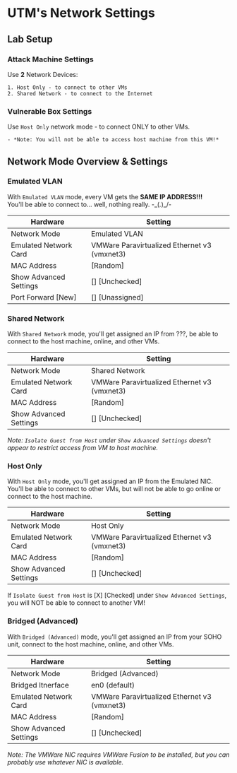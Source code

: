 # UTM's Network Settings

## Lab Setup

### Attack Machine Settings

Use **2** Network Devices:

    1. Host Only - to connect to other VMs
    2. Shared Network - to connect to the Internet

### Vulnerable Box Settings

Use `Host Only` network mode - to connect ONLY to other VMs.

    - *Note: You will not be able to access host machine from this VM!*

## Network Mode Overview & Settings

### Emulated VLAN

With `Emulated VLAN` mode, every VM gets the **SAME IP ADDRESS!!!**<br>
You'll be able to connect to... well, nothing really.  -\_(*.*)_/-

| Hardware               | Setting                                      |
|------------------------|----------------------------------------------|
| Network Mode           | Emulated VLAN                                |
| Emulated Network Card  | VMWare Paravirtualized Ethernet v3 (vmxnet3) |
| MAC Address            | [Random]                                     |
| Show Advanced Settings | [] [Unchecked]                               |
| Port Forward [New]     | [] [Unassigned]                              |

### Shared Network

With `Shared Network` mode, you'll get assigned an IP from ???, be able to
connect to the host machine, online, and other VMs.

| Hardware               | Setting                                      |
|------------------------|----------------------------------------------|
| Network Mode           | Shared Network                               |
| Emulated Network Card  | VMWare Paravirtualized Ethernet v3 (vmxnet3) |
| MAC Address            | [Random]                                     |
| Show Advanced Settings | [] [Unchecked]                               |

*Note: `Isolate Guest from Host` under `Show Advanced Settings` doesn't appear
to restrict access from VM to host machine.*

### Host Only

With `Host Only` mode, you'll get assigned an IP from the Emulated NIC.<br>
You'll be able to connect to other VMs, but will not be able to go online or
connect to the host machine.

| Hardware               | Setting                                      |
|------------------------|----------------------------------------------|
| Network Mode           | Host Only                                    |
| Emulated Network Card  | VMWare Paravirtualized Ethernet v3 (vmxnet3) |
| MAC Address            | [Random]                                     |
| Show Advanced Settings | [] [Unchecked]                               |

If `Isolate Guest from Host` is [X] [Checked] under `Show Advanced Settings`,
you will NOT be able to connect to another VM!

### Bridged (Advanced)

With `Bridged (Advanced)` mode, you'll get assigned an IP from your SOHO unit,
connect to the host machine, online, and other VMs.

| Hardware               | Setting                                      |
|------------------------|----------------------------------------------|
| Network Mode           | Bridged (Advanced)                           |
| Bridged Itnerface      | en0 (default)                                |
| Emulated Network Card  | VMWare Paravirtualized Ethernet v3 (vmxnet3) |
| MAC Address            | [Random]                                     |
| Show Advanced Settings | [] [Unchecked]                               |

*Note: The VMWare NIC requires VMWare Fusion to be installed, but you can
probably use whatever NIC is available.*
